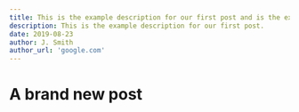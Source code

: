 ```yaml
---
title: This is the example description for our first post and is the example description for our first post
description: This is the example description for our first post.
date: 2019-08-23
author: J. Smith
author_url: 'google.com'
---
```


# A brand new post
